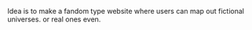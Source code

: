Idea is to make a fandom type website where users can map out fictional universes. or real ones even.